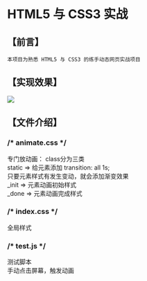 HTML5 与 CSS3 实战
===

## 【前言】
    本项目为熟悉 HTML5 与 CSS3 的练手动态网页实战项目

## 【实现效果】    
![](https://github.com/chenzeze/phoneShop/blob/master/img/%E6%95%88%E6%9E%9C.gif)


## 【文件介绍】

###  /* animate.css */
 专门放动画： class分为三类<br>
 static => 给元素添加 transition: all 1s; <br>
            只要元素样式有发生变动，就会添加渐变效果<br>
 _init => 元素动画初始样式<br>
 _done => 元素动画完成样式<br>

###  /* index.css */
 全局样式

###   /* test.js */
 测试脚本<br>
    手动点击屏幕，触发动画


